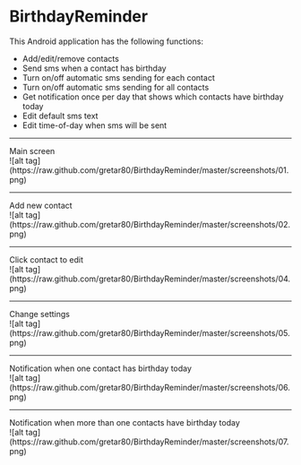 BirthdayReminder
=========
This Android application has the following functions:
  - Add/edit/remove contacts
  - Send sms when a contact has birthday
  - Turn on/off automatic sms sending for each contact
  - Turn on/off automatic sms sending for all contacts
  - Get notification once per day that shows which contacts have birthday today
  - Edit default sms text
  - Edit time-of-day when sms will be sent
<hr>
Main screen<br>
![alt tag](https://raw.github.com/gretar80/BirthdayReminder/master/screenshots/01.png)
<hr>
Add new contact<br>
![alt tag](https://raw.github.com/gretar80/BirthdayReminder/master/screenshots/02.png)
<hr>
Click contact to edit<br>
![alt tag](https://raw.github.com/gretar80/BirthdayReminder/master/screenshots/04.png)
<hr>
Change settings<br>
![alt tag](https://raw.github.com/gretar80/BirthdayReminder/master/screenshots/05.png)
<hr>
Notification when one contact has birthday today<br>
![alt tag](https://raw.github.com/gretar80/BirthdayReminder/master/screenshots/06.png)
<hr>
Notification when more than one contacts have birthday today<br>
![alt tag](https://raw.github.com/gretar80/BirthdayReminder/master/screenshots/07.png)

